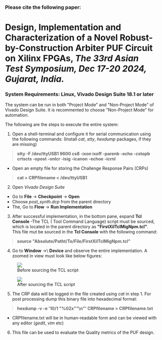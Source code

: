 ### Please cite the following paper:
# **Design, Implementation and Characterization of a Novel Robust-by-Construction Arbiter PUF Circuit on Xilinx FPGAs**, _The 33rd Asian Test Symposium, Dec 17-20 2024, Gujarat, India._

### System Requirements: Linux, Vivado Design Suite 18.1 or later
The system can be run in both "Project Mode" and "Non-Project Mode" of Vivado Design Suite. It is recommented to choose "Non-Project Mode" for automation.

The following are the steps to execute the entire system:
1. Open a shell-terminal and configure it for serial communication using the following commands:     (Install *cat*, *stty*, *hexdump* packages, if they are missing)
  > **stty -F /dev/ttyUSB1 9600 cs8 -ixon ixoff -parenb -echo -cstopb crtscts -opost -onlcr -isig -icanon -echoe -icrnl**
  - Open an empty file for storing the Challenge Response Pairs (CRPs)
  > **cat > CRPfilename < /dev/ttyUSB1**
    
2. Open *Vivado Design Suite*
- Go to **File** \-\> **Checkpoint** \-\> **Open**
- Choose *post_synth.dcp* from the parent directory
- The, Go to **Flow** \-\> **Run Implementation**
  
3. After successful implementation, in the bottom pane, expand **Tcl Console**
-The TCL ( Tool Command Language) script must be sourced, which is located in the parent directory as **"FirstXilTclMigNpm.tcl"**.
This file mut be sourced in the **Tcl Console** with the following command:
  >**source "Absolute/Patht/To/File/FirstXilTclMigNpm.tcl"**

4. Go to **Window** -\>\ **Device** and observe the entire implementation. A zoomed in view must look like below figures:
<figure>
    <img src="BeforeRouting.png">
    <figcaption>Before sourcing the TCL script</figcaption>
</figure>

<figure>
    <img src="AfterRouting.png">
    <figcaption>After sourcing the TCL script</figcaption>
</figure>

5. The CRP data will be logged in the file created using *cat* in step 1. For post processing dump this binary file into hexadecimal format:
  > **hexdump -v -e '10/1 "%02x""\n"' CRPfilename > CRPfilename.txt**
   - CRPfilename.txt will be in human-readable form and can be viewed with any editor (*gedit*, *vim* etc)

6. This file can be used to evaluate the Quality metrics of the PUF design.


